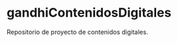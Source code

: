 gandhiContenidosDigitales
=========================

Repositorio de proyecto de contenidos digitales.
